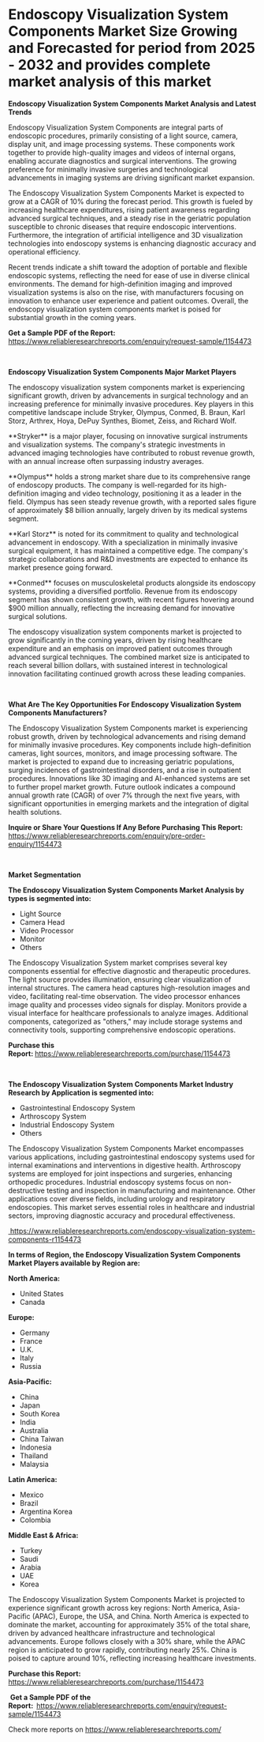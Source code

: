 <p><h1>Endoscopy Visualization System Components Market Size Growing and Forecasted for period from 2025 - 2032 and provides complete market analysis of this market</h1></p><p><strong>Endoscopy Visualization System Components Market Analysis and Latest Trends</strong></p>
<p><p>Endoscopy Visualization System Components are integral parts of endoscopic procedures, primarily consisting of a light source, camera, display unit, and image processing systems. These components work together to provide high-quality images and videos of internal organs, enabling accurate diagnostics and surgical interventions. The growing preference for minimally invasive surgeries and technological advancements in imaging systems are driving significant market expansion.</p><p>The Endoscopy Visualization System Components Market is expected to grow at a CAGR of 10% during the forecast period. This growth is fueled by increasing healthcare expenditures, rising patient awareness regarding advanced surgical techniques, and a steady rise in the geriatric population susceptible to chronic diseases that require endoscopic interventions. Furthermore, the integration of artificial intelligence and 3D visualization technologies into endoscopy systems is enhancing diagnostic accuracy and operational efficiency.</p><p>Recent trends indicate a shift toward the adoption of portable and flexible endoscopic systems, reflecting the need for ease of use in diverse clinical environments. The demand for high-definition imaging and improved visualization systems is also on the rise, with manufacturers focusing on innovation to enhance user experience and patient outcomes. Overall, the endoscopy visualization system components market is poised for substantial growth in the coming years.</p></p>
<p><strong>Get a Sample PDF of the Report:&nbsp;</strong> <a href="https://www.reliableresearchreports.com/enquiry/request-sample/1154473?utm_campaign=3064&utm_medium=2&utm_source=Github&utm_content=ia&utm_term=05032025&utm_id=endoscopy-visualization-system-components">https://www.reliableresearchreports.com/enquiry/request-sample/1154473</a></p>
<p>&nbsp;</p>
<p><strong>Endoscopy Visualization System Components Major Market Players</strong></p>
<p><p>The endoscopy visualization system components market is experiencing significant growth, driven by advancements in surgical technology and an increasing preference for minimally invasive procedures. Key players in this competitive landscape include Stryker, Olympus, Conmed, B. Braun, Karl Storz, Arthrex, Hoya, DePuy Synthes, Biomet, Zeiss, and Richard Wolf.</p><p>**Stryker** is a major player, focusing on innovative surgical instruments and visualization systems. The company's strategic investments in advanced imaging technologies have contributed to robust revenue growth, with an annual increase often surpassing industry averages.</p><p>**Olympus** holds a strong market share due to its comprehensive range of endoscopy products. The company is well-regarded for its high-definition imaging and video technology, positioning it as a leader in the field. Olympus has seen steady revenue growth, with a reported sales figure of approximately $8 billion annually, largely driven by its medical systems segment.</p><p>**Karl Storz** is noted for its commitment to quality and technological advancement in endoscopy. With a specialization in minimally invasive surgical equipment, it has maintained a competitive edge. The company's strategic collaborations and R&D investments are expected to enhance its market presence going forward.</p><p>**Conmed** focuses on musculoskeletal products alongside its endoscopy systems, providing a diversified portfolio. Revenue from its endoscopy segment has shown consistent growth, with recent figures hovering around $900 million annually, reflecting the increasing demand for innovative surgical solutions.</p><p>The endoscopy visualization system components market is projected to grow significantly in the coming years, driven by rising healthcare expenditure and an emphasis on improved patient outcomes through advanced surgical techniques. The combined market size is anticipated to reach several billion dollars, with sustained interest in technological innovation facilitating continued growth across these leading companies.</p></p>
<p>&nbsp;</p>
<p><strong>What Are The Key Opportunities For Endoscopy Visualization System Components Manufacturers?</strong></p>
<p><p>The Endoscopy Visualization System Components market is experiencing robust growth, driven by technological advancements and rising demand for minimally invasive procedures. Key components include high-definition cameras, light sources, monitors, and image processing software. The market is projected to expand due to increasing geriatric populations, surging incidences of gastrointestinal disorders, and a rise in outpatient procedures. Innovations like 3D imaging and AI-enhanced systems are set to further propel market growth. Future outlook indicates a compound annual growth rate (CAGR) of over 7% through the next five years, with significant opportunities in emerging markets and the integration of digital health solutions.</p></p>
<p><strong>Inquire or Share Your Questions If Any Before Purchasing This Report:</strong> <a href="https://www.reliableresearchreports.com/enquiry/pre-order-enquiry/1154473?utm_campaign=3064&utm_medium=2&utm_source=Github&utm_content=ia&utm_term=05032025&utm_id=endoscopy-visualization-system-components">https://www.reliableresearchreports.com/enquiry/pre-order-enquiry/1154473</a></p>
<p>&nbsp;</p>
<p><strong>Market Segmentation</strong></p>
<p><strong>The Endoscopy Visualization System Components Market Analysis by types is segmented into:</strong></p>
<p><ul><li>Light Source</li><li>Camera Head</li><li>Video Processor</li><li>Monitor</li><li>Others</li></ul></p>
<p><p>The Endoscopy Visualization System market comprises several key components essential for effective diagnostic and therapeutic procedures. The light source provides illumination, ensuring clear visualization of internal structures. The camera head captures high-resolution images and video, facilitating real-time observation. The video processor enhances image quality and processes video signals for display. Monitors provide a visual interface for healthcare professionals to analyze images. Additional components, categorized as "others," may include storage systems and connectivity tools, supporting comprehensive endoscopic operations.</p></p>
<p><strong>Purchase this Report:&nbsp;</strong><a href="https://www.reliableresearchreports.com/purchase/1154473?utm_campaign=3064&utm_medium=2&utm_source=Github&utm_content=ia&utm_term=05032025&utm_id=endoscopy-visualization-system-components">https://www.reliableresearchreports.com/purchase/1154473</a></p>
<p>&nbsp;</p>
<p><strong>The Endoscopy Visualization System Components Market Industry Research by Application is segmented into:</strong></p>
<p><ul><li>Gastrointestinal Endoscopy System</li><li>Arthroscopy System</li><li>Industrial Endoscopy System</li><li>Others</li></ul></p>
<p><p>The Endoscopy Visualization System Components Market encompasses various applications, including gastrointestinal endoscopy systems used for internal examinations and interventions in digestive health. Arthroscopy systems are employed for joint inspections and surgeries, enhancing orthopedic procedures. Industrial endoscopy systems focus on non-destructive testing and inspection in manufacturing and maintenance. Other applications cover diverse fields, including urology and respiratory endoscopies. This market serves essential roles in healthcare and industrial sectors, improving diagnostic accuracy and procedural effectiveness.</p></p>
<p><a href="https://www.reliableresearchreports.com/endoscopy-visualization-system-components-r1154473?utm_campaign=3064&utm_medium=2&utm_source=Github&utm_content=ia&utm_term=05032025&utm_id=endoscopy-visualization-system-components">&nbsp;https://www.reliableresearchreports.com/endoscopy-visualization-system-components-r1154473</a></p>
<p><strong>In terms of Region, the Endoscopy Visualization System Components Market Players available by Region are:</strong></p>
<p>
    <p> <strong> North America: </strong>
        <ul>
            <li>United States</li>
            <li>Canada</li>
        </ul>
        </p> 
    <p> <strong> Europe: </strong>
        <ul>
            <li>Germany</li>
            <li>France</li>
            <li>U.K.</li>
            <li>Italy</li>
            <li>Russia</li>
        </ul>
        </p> 
    <p> <strong> Asia-Pacific: </strong>
        <ul>
            <li>China</li>
            <li>Japan</li>
            <li>South Korea</li>
            <li>India</li>
            <li>Australia</li>
            <li>China Taiwan</li>
            <li>Indonesia</li>
            <li>Thailand</li>
            <li>Malaysia</li>
        </ul>
        </p> 
    <p> <strong> Latin America: </strong>
        <ul>
            <li>Mexico</li>
            <li>Brazil</li>
            <li>Argentina Korea</li>
            <li>Colombia</li>
        </ul>
        </p> 
    <p> <strong> Middle East & Africa: </strong>
        <ul>
            <li>Turkey</li>
            <li>Saudi</li>
            <li>Arabia</li>
            <li>UAE</li>
            <li>Korea</li>
        </ul>
    </p>
    </p>
<p><p>The Endoscopy Visualization System Components Market is projected to experience significant growth across key regions: North America, Asia-Pacific (APAC), Europe, the USA, and China. North America is expected to dominate the market, accounting for approximately 35% of the total share, driven by advanced healthcare infrastructure and technological advancements. Europe follows closely with a 30% share, while the APAC region is anticipated to grow rapidly, contributing nearly 25%. China is poised to capture around 10%, reflecting increasing healthcare investments.</p></p>
<p><strong>Purchase this Report: </strong><a href="https://www.reliableresearchreports.com/purchase/1154473?utm_campaign=3064&utm_medium=2&utm_source=Github&utm_content=ia&utm_term=05032025&utm_id=endoscopy-visualization-system-components">https://www.reliableresearchreports.com/purchase/1154473</a></p>
<p>&nbsp;<strong>Get a Sample PDF of the Report:&nbsp;&nbsp;</strong><a href="https://www.reliableresearchreports.com/enquiry/request-sample/1154473?utm_campaign=3064&utm_medium=2&utm_source=Github&utm_content=ia&utm_term=05032025&utm_id=endoscopy-visualization-system-components">https://www.reliableresearchreports.com/enquiry/request-sample/1154473</a></p>
<p><strong></strong></p>
<p>Check more reports on <a href="https://www.reliableresearchreports.com/?utm_campaign=3064&utm_medium=2&utm_source=Github&utm_content=ia&utm_term=05032025&utm_id=endoscopy-visualization-system-components">https://www.reliableresearchreports.com/</a></p>